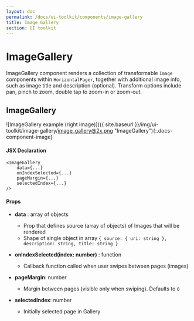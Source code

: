 ```yaml
---
layout: doc
permalink: /docs/ui-toolkit/components/image-gallery
title: Image Gallery
section: UI toolkit
---
```


# ImageGallery

ImageGallery component renders a collection of transformable `Image` components within `HorizontalPager`, together with additional image info, such as image title and description (optional).
Transform options include pan, pinch to zoom, double tap to zoom-in or zoom-out. 

## ImageGallery
![ImageGallery example (right image)]({{ site.baseurl }}/img/ui-toolkit/image-gallery/image_gallery@2x.png "ImageGallery"){:.docs-component-image}

#### JSX Declaration
```JSX
<ImageGallery
    data={...}
    onIndexSelected={...}
    pageMargin={...}
    selectedIndex={...}
/>
```

#### Props

* **data** : array of objects 
  - Prop that defines source (array of objects) of Images that will be rendered 
  - Shape of single object in array ``` { source: { uri: string }, description: string, title: string } ```

* **onIndexSelected(index: number)** : function  
  - Callback function called when user swipes between pages (images)

* **pageMargin**: number
  - Margin between pages (visible only when swiping). Defaults to `0`
 
* **selectedIndex**: number
  - Initially selected page in Gallery

